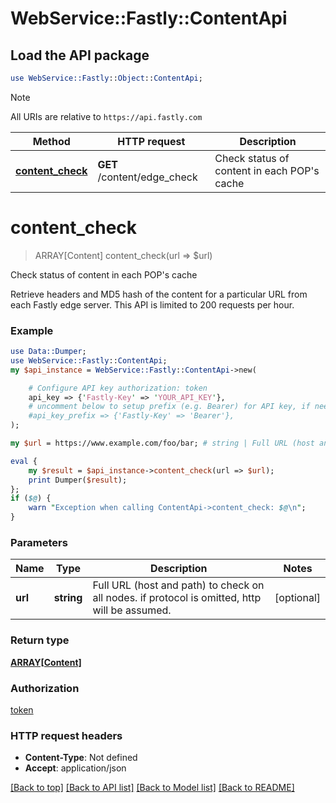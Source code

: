 # WebService::Fastly::ContentApi

## Load the API package
```perl
use WebService::Fastly::Object::ContentApi;
```

> [!NOTE]
> All URIs are relative to `https://api.fastly.com`

Method | HTTP request | Description
------ | ------------ | -----------
[**content_check**](ContentApi.md#content_check) | **GET** /content/edge_check | Check status of content in each POP&#39;s cache


# **content_check**
> ARRAY[Content] content_check(url => $url)

Check status of content in each POP's cache

Retrieve headers and MD5 hash of the content for a particular URL from each Fastly edge server. This API is limited to 200 requests per hour.

### Example
```perl
use Data::Dumper;
use WebService::Fastly::ContentApi;
my $api_instance = WebService::Fastly::ContentApi->new(

    # Configure API key authorization: token
    api_key => {'Fastly-Key' => 'YOUR_API_KEY'},
    # uncomment below to setup prefix (e.g. Bearer) for API key, if needed
    #api_key_prefix => {'Fastly-Key' => 'Bearer'},
);

my $url = https://www.example.com/foo/bar; # string | Full URL (host and path) to check on all nodes. if protocol is omitted, http will be assumed.

eval {
    my $result = $api_instance->content_check(url => $url);
    print Dumper($result);
};
if ($@) {
    warn "Exception when calling ContentApi->content_check: $@\n";
}
```

### Parameters

Name | Type | Description  | Notes
------------- | ------------- | ------------- | -------------
 **url** | **string**| Full URL (host and path) to check on all nodes. if protocol is omitted, http will be assumed. | [optional] 

### Return type

[**ARRAY[Content]**](Content.md)

### Authorization

[token](../README.md#token)

### HTTP request headers

 - **Content-Type**: Not defined
 - **Accept**: application/json

[[Back to top]](#) [[Back to API list]](../README.md#documentation-for-api-endpoints) [[Back to Model list]](../README.md#documentation-for-models) [[Back to README]](../README.md)


